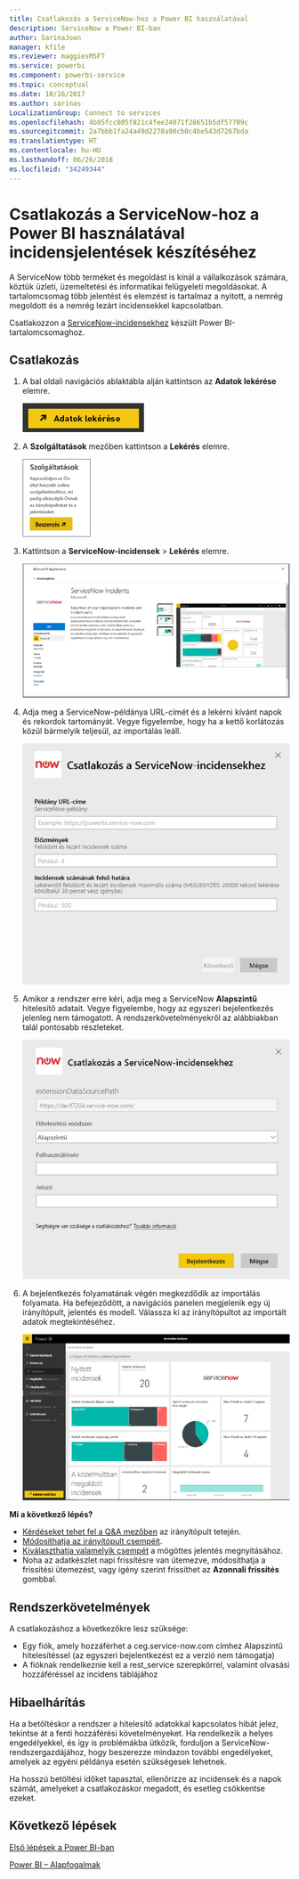 ```yaml
---
title: Csatlakozás a ServiceNow-hoz a Power BI használatával
description: ServiceNow a Power BI-ban
author: SarinaJoan
manager: kfile
ms.reviewer: maggiesMSFT
ms.service: powerbi
ms.component: powerbi-service
ms.topic: conceptual
ms.date: 10/16/2017
ms.author: sarinas
LocalizationGroup: Connect to services
ms.openlocfilehash: 4b05fcc005f821c4fee24071f28651b5df57709c
ms.sourcegitcommit: 2a7bbb1fa24a49d2278a90cb0c4be543d7267bda
ms.translationtype: HT
ms.contentlocale: hu-HU
ms.lasthandoff: 06/26/2018
ms.locfileid: "34249344"
---
```

# <a name="connect-to-servicenow-with-power-bi-for-incident-reporting"></a>Csatlakozás a ServiceNow-hoz a Power BI használatával incidensjelentések készítéséhez
A ServiceNow több terméket és megoldást is kínál a vállalkozások számára, köztük üzleti, üzemeltetési és informatikai felügyeleti megoldásokat. A tartalomcsomag több jelentést és elemzést is tartalmaz a nyitott, a nemrég megoldott és a nemrég lezárt incidensekkel kapcsolatban.  

Csatlakozzon a [ServiceNow-incidensekhez](https://app.powerbi.com/getdata/services/servicenow) készült Power BI-tartalomcsomaghoz.

## <a name="how-to-connect"></a>Csatlakozás
1. A bal oldali navigációs ablaktábla alján kattintson az **Adatok lekérése** elemre.
   
   ![](media/service-connect-to-servicenow/pbi_getdata.png) 
2. A **Szolgáltatások** mezőben kattintson a **Lekérés** elemre.
   
   ![](media/service-connect-to-servicenow/pbi_getservices.png) 
3. Kattintson a **ServiceNow-incidensek** \> **Lekérés** elemre.
   
   ![](media/service-connect-to-servicenow/connect.png)
4. Adja meg a ServiceNow-példánya URL-címét és a lekérni kívánt napok és rekordok tartományát. Vegye figyelembe, hogy ha a kettő korlátozás közül bármelyik teljesül, az importálás leáll.
   
   ![](media/service-connect-to-servicenow/params.png)
5. Amikor a rendszer erre kéri, adja meg a ServiceNow **Alapszintű** hitelesítő adatait. Vegye figyelembe, hogy az egyszeri bejelentkezés jelenleg nem támogatott. A rendszerkövetelményekről az alábbiakban talál pontosabb részleteket.
   
   ![](media/service-connect-to-servicenow/creds.png)
6. A bejelentkezés folyamatának végén megkezdődik az importálás folyamata. Ha befejeződött, a navigációs panelen megjelenik egy új irányítópult, jelentés és modell. Válassza ki az irányítópultot az importált adatok megtekintéséhez.
   
    ![](media/service-connect-to-servicenow/dashboard.png)

**Mi a következő lépés?**

* [Kérdéseket tehet fel a Q&A mezőben](power-bi-q-and-a.md) az irányítópult tetején.
* [Módosíthatja az irányítópult csempéit](service-dashboard-edit-tile.md).
* [Kiválaszthatja valamelyik csempét](service-dashboard-tiles.md) a mögöttes jelentés megnyitásához.
* Noha az adatkészlet napi frissítésre van ütemezve, módosíthatja a frissítési ütemezést, vagy igény szerint frissíthet az **Azonnali frissítés** gombbal.

## <a name="system-requirements"></a>Rendszerkövetelmények
A csatlakozáshoz a következőkre lesz szüksége:  

* Egy fiók, amely hozzáférhet a ceg.service-now.com címhez Alapszintű hitelesítéssel (az egyszeri bejelentkezést ez a verzió nem támogatja)  
* A fióknak rendelkeznie kell a rest_service szerepkörrel, valamint olvasási hozzáféréssel az incidens táblájához  

## <a name="troubleshooting"></a>Hibaelhárítás
Ha a betöltéskor a rendszer a hitelesítő adatokkal kapcsolatos hibát jelez, tekintse át a fenti hozzáférési követelményeket. Ha rendelkezik a helyes engedélyekkel, és így is problémákba ütközik, forduljon a ServiceNow-rendszergazdájához, hogy beszerezze mindazon további engedélyeket, amelyek az egyéni példánya esetén szükségesek lehetnek.

Ha hosszú betöltési időket tapasztal, ellenőrizze az incidensek és a napok számát, amelyeket a csatlakozáskor megadott, és esetleg csökkentse ezeket.

## <a name="next-steps"></a>Következő lépések
[Első lépések a Power BI-ban](service-get-started.md)

[Power BI – Alapfogalmak](service-basic-concepts.md)

